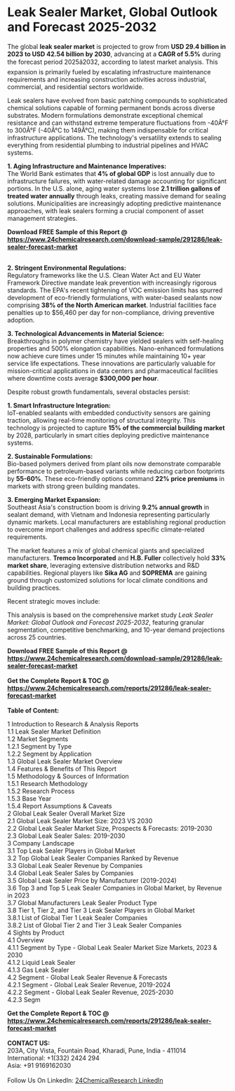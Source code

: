 <h1>Leak Sealer Market, Global Outlook and Forecast 2025-2032</h1><p>The global <strong>leak sealer market</strong> is projected to grow from <strong>USD 29.4 billion in 2023 to USD 42.54 billion by 2030</strong>, advancing at a <strong>CAGR of 5.5%</strong> during the forecast period 2025â2032, according to latest market analysis. This expansion is primarily fueled by escalating infrastructure maintenance requirements and increasing construction activities across industrial, commercial, and residential sectors worldwide.</p><p>Leak sealers have evolved from basic patching compounds to sophisticated chemical solutions capable of forming permanent bonds across diverse substrates. Modern formulations demonstrate exceptional chemical resistance and can withstand extreme temperature fluctuations from -40Â°F to 300Â°F (-40Â°C to 149Â°C), making them indispensable for critical infrastructure applications. The technology's versatility extends to sealing everything from residential plumbing to industrial pipelines and HVAC systems.</p><p><strong>1. Aging Infrastructure and Maintenance Imperatives:</strong><br>
The World Bank estimates that <strong>4% of global GDP</strong> is lost annually due to infrastructure failures, with water-related damage accounting for significant portions. In the U.S. alone, aging water systems lose <strong>2.1 trillion gallons of treated water annually</strong> through leaks, creating massive demand for sealing solutions. Municipalities are increasingly adopting predictive maintenance approaches, with leak sealers forming a crucial component of asset management strategies.</p><div><b>Download FREE Sample of this Report @ 
            <a href="https://www.24chemicalresearch.com/download-sample/291286/leak-sealer-forecast-market">
            https://www.24chemicalresearch.com/download-sample/291286/leak-sealer-forecast-market</a></b></div><br><p><strong>2. Stringent Environmental Regulations:</strong><br>
Regulatory frameworks like the U.S. Clean Water Act and EU Water Framework Directive mandate leak prevention with increasingly rigorous standards. The EPA's recent tightening of VOC emission limits has spurred development of eco-friendly formulations, with water-based sealants now comprising <strong>38% of the North American market</strong>. Industrial facilities face penalties up to $56,460 per day for non-compliance, driving preventive adoption.</p><p><strong>3. Technological Advancements in Material Science:</strong><br>
Breakthroughs in polymer chemistry have yielded sealers with self-healing properties and 500% elongation capabilities. Nano-enhanced formulations now achieve cure times under 15 minutes while maintaining 10+ year service life expectations. These innovations are particularly valuable for mission-critical applications in data centers and pharmaceutical facilities where downtime costs average <strong>$300,000 per hour</strong>.</p><p>Despite robust growth fundamentals, several obstacles persist:</p><p><strong>1. Smart Infrastructure Integration:</strong><br>
IoT-enabled sealants with embedded conductivity sensors are gaining traction, allowing real-time monitoring of structural integrity. This technology is projected to capture <strong>15% of the commercial building market</strong> by 2028, particularly in smart cities deploying predictive maintenance systems.</p><p><strong>2. Sustainable Formulations:</strong><br>
Bio-based polymers derived from plant oils now demonstrate comparable performance to petroleum-based variants while reducing carbon footprints by <strong>55-60%</strong>. These eco-friendly options command <strong>22% price premiums</strong> in markets with strong green building mandates.</p><p><strong>3. Emerging Market Expansion:</strong><br>
Southeast Asia's construction boom is driving <strong>9.2% annual growth</strong> in sealant demand, with Vietnam and Indonesia representing particularly dynamic markets. Local manufacturers are establishing regional production to overcome import challenges and address specific climate-related requirements.</p><p>The market features a mix of global chemical giants and specialized manufacturers. <strong>Tremco Incorporated</strong> and <strong>H.B. Fuller</strong> collectively hold <strong>33% market share</strong>, leveraging extensive distribution networks and R&amp;D capabilities. Regional players like <strong>Sika AG</strong> and <strong>SOPREMA</strong> are gaining ground through customized solutions for local climate conditions and building practices.</p><p>Recent strategic moves include:</p><p>This analysis is based on the comprehensive market study <em>Leak Sealer Market: Global Outlook and Forecast 2025-2032</em>, featuring granular segmentation, competitive benchmarking, and 10-year demand projections across 25 countries.</p><div><b>Download FREE Sample of this Report @ 
            <a href="https://www.24chemicalresearch.com/download-sample/291286/leak-sealer-forecast-market">
            https://www.24chemicalresearch.com/download-sample/291286/leak-sealer-forecast-market</a></b></div><br><div><b>Get the Complete Report & TOC @ 
            <a href="https://www.24chemicalresearch.com/reports/291286/leak-sealer-forecast-market">
            https://www.24chemicalresearch.com/reports/291286/leak-sealer-forecast-market</a></b></div><br>
            <b>Table of Content:</b><p>1 Introduction to Research & Analysis Reports<br />
 1.1 Leak Sealer Market Definition<br />
 1.2 Market Segments<br />
 1.2.1 Segment by Type<br />
 1.2.2 Segment by Application<br />
 1.3 Global Leak Sealer Market Overview<br />
 1.4 Features & Benefits of This Report<br />
 1.5 Methodology & Sources of Information<br />
 1.5.1 Research Methodology<br />
 1.5.2 Research Process<br />
 1.5.3 Base Year<br />
 1.5.4 Report Assumptions & Caveats<br />
2 Global Leak Sealer Overall Market Size<br />
 2.1 Global Leak Sealer Market Size: 2023 VS 2030<br />
 2.2 Global Leak Sealer Market Size, Prospects & Forecasts: 2019-2030<br />
 2.3 Global Leak Sealer Sales: 2019-2030<br />
3 Company Landscape<br />
 3.1 Top Leak Sealer Players in Global Market<br />
 3.2 Top Global Leak Sealer Companies Ranked by Revenue<br />
 3.3 Global Leak Sealer Revenue by Companies<br />
 3.4 Global Leak Sealer Sales by Companies<br />
 3.5 Global Leak Sealer Price by Manufacturer (2019-2024)<br />
 3.6 Top 3 and Top 5 Leak Sealer Companies in Global Market, by Revenue in 2023<br />
 3.7 Global Manufacturers Leak Sealer Product Type<br />
 3.8 Tier 1, Tier 2, and Tier 3 Leak Sealer Players in Global Market<br />
 3.8.1 List of Global Tier 1 Leak Sealer Companies<br />
 3.8.2 List of Global Tier 2 and Tier 3 Leak Sealer Companies<br />
4 Sights by Product<br />
 4.1 Overview<br />
 4.1.1 Segment by Type - Global Leak Sealer Market Size Markets, 2023 & 2030<br />
 4.1.2 Liquid Leak Sealer<br />
 4.1.3 Gas Leak Sealer<br />
 4.2 Segment - Global Leak Sealer Revenue & Forecasts<br />
 4.2.1 Segment - Global Leak Sealer Revenue, 2019-2024<br />
 4.2.2 Segment - Global Leak Sealer Revenue, 2025-2030<br />
 4.2.3 Segm</p><div><b>Get the Complete Report & TOC @ 
            <a href="https://www.24chemicalresearch.com/reports/291286/leak-sealer-forecast-market">
            https://www.24chemicalresearch.com/reports/291286/leak-sealer-forecast-market</a></b></div><br><b>CONTACT US:</b><br>
            203A, City Vista, Fountain Road, Kharadi, Pune, India - 411014<br>
            International: +1(332) 2424 294<br>
            Asia: +91 9169162030 <br><br>
            Follow Us On LinkedIn: <a href="https://www.linkedin.com/company/24chemicalresearch/">24ChemicalResearch LinkedIn</a>